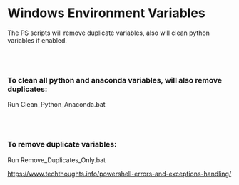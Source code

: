 # Windows Environment Variables

The PS scripts will remove duplicate variables, also will clean python variables if enabled.


<br/><br/>
### To clean all python and anaconda variables, will also remove duplicates:
Run Clean_Python_Anaconda.bat

<br/><br/>

### To remove duplicate variables:
Run Remove_Duplicates_Only.bat


https://www.techthoughts.info/powershell-errors-and-exceptions-handling/